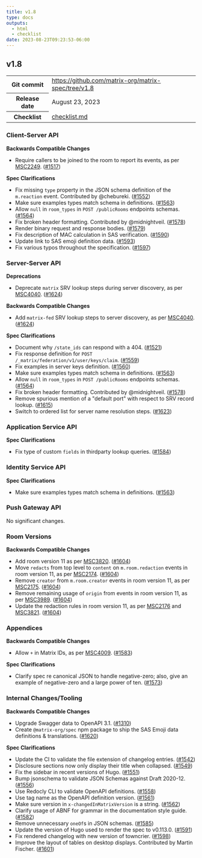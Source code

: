 ```yaml
---
title: v1.8
type: docs
outputs:
  - html
  - checklist
date: 2023-08-23T09:23:53-06:00
---
```

<!--
This is a header file for the generated changelog.

Variables:
    v1.8  = Replaced by the version number (eg: v1.2)
    August 23, 2023     = Replaced by the date (eg: April 01, 2021)
-->

## v1.8

<table class="release-info">
<tr><th>Git commit</th><td><a href="https://github.com/matrix-org/matrix-spec/tree/v1.8">https://github.com/matrix-org/matrix-spec/tree/v1.8</a></td>
<tr><th>Release date</th><td>August 23, 2023</td>
<tr><th>Checklist</th><td><a href="/changelog/v1.8/checklist.md">checklist.md</a></td>
</table>

<!-- Intentionally blank line to ensure headers work in the concatenated changelog -->

### Client-Server API

**Backwards Compatible Changes**

- Require callers to be joined to the room to report its events, as per [MSC2249](https://github.com/matrix-org/matrix-spec-proposals/pull/2249). ([#1517](https://github.com/matrix-org/matrix-spec/issues/1517))

**Spec Clarifications**

- Fix missing `type` property in the JSON schema definition of the `m.reaction` event.  Contributed by @chebureki. ([#1552](https://github.com/matrix-org/matrix-spec/issues/1552))
- Make sure examples types match schema in definitions. ([#1563](https://github.com/matrix-org/matrix-spec/issues/1563))
- Allow `null` in `room_types` in `POST /publicRooms` endpoints schemas. ([#1564](https://github.com/matrix-org/matrix-spec/issues/1564))
- Fix broken header formatting. Contributed by @midnightveil. ([#1578](https://github.com/matrix-org/matrix-spec/issues/1578))
- Render binary request and response bodies. ([#1579](https://github.com/matrix-org/matrix-spec/issues/1579))
- Fix description of MAC calculation in SAS verification. ([#1590](https://github.com/matrix-org/matrix-spec/issues/1590))
- Update link to SAS emoji definition data. ([#1593](https://github.com/matrix-org/matrix-spec/issues/1593))
- Fix various typos throughout the specification. ([#1597](https://github.com/matrix-org/matrix-spec/issues/1597))


### Server-Server API

**Deprecations**

- Deprecate `matrix` SRV lookup steps during server discovery, as per [MSC4040](https://github.com/matrix-org/matrix-spec-proposals/pull/4040). ([#1624](https://github.com/matrix-org/matrix-spec/issues/1624))

**Backwards Compatible Changes**

- Add `matrix-fed` SRV lookup steps to server discovery, as per [MSC4040](https://github.com/matrix-org/matrix-spec-proposals/pull/4040). ([#1624](https://github.com/matrix-org/matrix-spec/issues/1624))

**Spec Clarifications**

- Document why `/state_ids` can respond with a 404. ([#1521](https://github.com/matrix-org/matrix-spec/issues/1521))
- Fix response definition for `POST /_matrix/federation/v1/user/keys/claim`. ([#1559](https://github.com/matrix-org/matrix-spec/issues/1559))
- Fix examples in server keys definition. ([#1560](https://github.com/matrix-org/matrix-spec/issues/1560))
- Make sure examples types match schema in definitions. ([#1563](https://github.com/matrix-org/matrix-spec/issues/1563))
- Allow `null` in `room_types` in `POST /publicRooms` endpoints schemas. ([#1564](https://github.com/matrix-org/matrix-spec/issues/1564))
- Fix broken header formatting. Contributed by @midnightveil. ([#1578](https://github.com/matrix-org/matrix-spec/issues/1578))
- Remove spurious mention of a "default port" with respect to SRV record lookup. ([#1615](https://github.com/matrix-org/matrix-spec/issues/1615))
- Switch to ordered list for server name resolution steps. ([#1623](https://github.com/matrix-org/matrix-spec/issues/1623))


### Application Service API

**Spec Clarifications**

- Fix type of custom `fields` in thirdparty lookup queries. ([#1584](https://github.com/matrix-org/matrix-spec/issues/1584))


### Identity Service API

**Spec Clarifications**

- Make sure examples types match schema in definitions. ([#1563](https://github.com/matrix-org/matrix-spec/issues/1563))


### Push Gateway API

No significant changes.


### Room Versions

**Backwards Compatible Changes**

- Add room version 11 as per [MSC3820](https://github.com/matrix-org/matrix-spec-proposals/pull/3820). ([#1604](https://github.com/matrix-org/matrix-spec/issues/1604))
- Move `redacts` from top level to `content` on `m.room.redaction` events in room version 11, as per [MSC2174](https://github.com/matrix-org/matrix-spec-proposals/pull/2174). ([#1604](https://github.com/matrix-org/matrix-spec/issues/1604))
- Remove `creator` from `m.room.creator` events in room version 11, as per [MSC2175](https://github.com/matrix-org/matrix-spec-proposals/pull/2175). ([#1604](https://github.com/matrix-org/matrix-spec/issues/1604))
- Remove remaining usage of `origin` from events in room version 11, as per [MSC3989](https://github.com/matrix-org/matrix-spec-proposals/pull/3989). ([#1604](https://github.com/matrix-org/matrix-spec/issues/1604))
- Update the redaction rules in room version 11, as per [MSC2176](https://github.com/matrix-org/matrix-spec-proposals/pull/2176) and [MSC3821](https://github.com/matrix-org/matrix-spec-proposals/pull/3821). ([#1604](https://github.com/matrix-org/matrix-spec/issues/1604))


### Appendices

**Backwards Compatible Changes**

- Allow `+` in Matrix IDs, as per [MSC4009](https://github.com/matrix-org/matrix-spec-proposals/pull/4009). ([#1583](https://github.com/matrix-org/matrix-spec/issues/1583))

**Spec Clarifications**

- Clarify spec re canonical JSON to handle negative-zero; also, give an example of negative-zero and a large power of ten. ([#1573](https://github.com/matrix-org/matrix-spec/issues/1573))


### Internal Changes/Tooling

**Backwards Compatible Changes**

- Upgrade Swagger data to OpenAPI 3.1. ([#1310](https://github.com/matrix-org/matrix-spec/issues/1310))
- Create `@matrix-org/spec` npm package to ship the SAS Emoji data definitions & translations. ([#1620](https://github.com/matrix-org/matrix-spec/issues/1620))

**Spec Clarifications**

- Update the CI to validate the file extension of changelog entries. ([#1542](https://github.com/matrix-org/matrix-spec/issues/1542))
- Disclosure sections now only display their title when collapsed. ([#1549](https://github.com/matrix-org/matrix-spec/issues/1549))
- Fix the sidebar in recent versions of Hugo. ([#1551](https://github.com/matrix-org/matrix-spec/issues/1551))
- Bump jsonschema to validate JSON Schemas against Draft 2020-12. ([#1556](https://github.com/matrix-org/matrix-spec/issues/1556))
- Use Redocly CLI to validate OpenAPI definitions. ([#1558](https://github.com/matrix-org/matrix-spec/issues/1558))
- Use tag name as the OpenAPI definition version. ([#1561](https://github.com/matrix-org/matrix-spec/issues/1561))
- Make sure version in `x-changedInMatrixVersion` is a string. ([#1562](https://github.com/matrix-org/matrix-spec/issues/1562))
- Clarify usage of ABNF for grammar in the documentation style guide. ([#1582](https://github.com/matrix-org/matrix-spec/issues/1582))
- Remove unnecessary `oneOf`s in JSON schemas. ([#1585](https://github.com/matrix-org/matrix-spec/issues/1585))
- Update the version of Hugo used to render the spec to v0.113.0. ([#1591](https://github.com/matrix-org/matrix-spec/issues/1591))
- Fix rendered changelog with new version of towncrier. ([#1598](https://github.com/matrix-org/matrix-spec/issues/1598))
- Improve the layout of tables on desktop displays. Contributed by Martin Fischer. ([#1601](https://github.com/matrix-org/matrix-spec/issues/1601))
